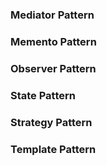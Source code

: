 ### Mediator Pattern

### Memento Pattern

### Observer Pattern

### State Pattern

### Strategy Pattern

### Template Pattern 